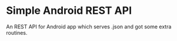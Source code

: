 Simple Android REST API
=============================

An REST API for Android app which serves .json and got some extra routines.
